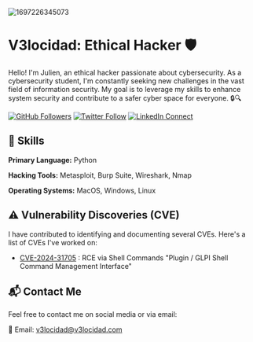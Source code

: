 ![1697226345073](https://github.com/V3locidad/V3locidad/assets/109574266/4c91c47f-5de3-4e01-9d92-11f797729c09)

# V3locidad: Ethical Hacker 🛡️

Hello! I'm Julien, an ethical hacker passionate about cybersecurity. As a cybersecurity student, I'm constantly seeking new challenges in the vast field of information security. My goal is to leverage my skills to enhance system security and contribute to a safer cyber space for everyone. 🔒🔍

[![GitHub Followers](https://img.shields.io/github/followers/V3locidad?style=social)](https://github.com/V3locidad)
[![Twitter Follow](https://img.shields.io/twitter/follow/V3locidad_?style=social)](https://twitter.com/V3locidad_)
[![LinkedIn Connect](https://img.shields.io/badge/LinkedIn-Connect-blue)](https://www.linkedin.com/in/julien-v3locidad)

## 🚀 Skills

**Primary Language:** Python 

**Hacking Tools:** Metasploit, Burp Suite, Wireshark, Nmap 

**Operating Systems:** MacOS, Windows, Linux  

## ⚠️ Vulnerability Discoveries (CVE)

I have contributed to identifying and documenting several CVEs. Here's a list of CVEs I've worked on:

- [CVE-2024-31705](https://github.com/V3locidad/GLPI_POC_Plugins_Shell) : RCE via Shell Commands "Plugin / GLPI Shell Command Management Interface"

## 📬 Contact Me

Feel free to contact me on social media or via email:

📧 Email: v3locidad@v3locidad.com
